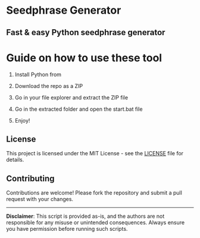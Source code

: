 # Seedphrase Generator      
     
## Fast & easy Python seedphrase generator   
          
# Guide on how to use these tool     
        
1. Install Python from    
 
2. Download the repo as a ZIP   
  
3. Go in your file explorer and extract the ZIP file   
       
4. Go in the extracted folder and open the start.bat file   
   
5. Enjoy!      
       
## License     
  
This project is licensed under the MIT License - see the [LICENSE](LICENSE) file for details.          
   
## Contributing   
      
Contributions are welcome! Please fork the repository and submit a pull request with your changes.       
    
---    
     
**Disclaimer**: This script is provided as-is, and the authors are not responsible for any misuse or unintended consequences. Always ensure you have permission before running such scripts.     